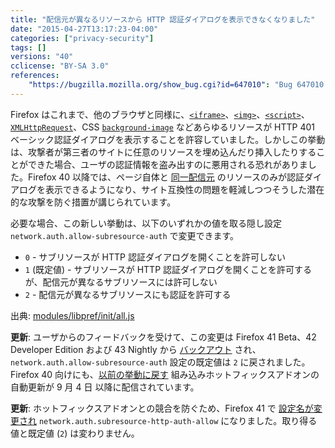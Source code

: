 ```yaml
---
title: "配信元が異なるリソースから HTTP 認証ダイアログを表示できなくなりました"
date: "2015-04-27T13:17:23-04:00"
categories: ["privacy-security"]
tags: []
versions: "40"
cclicense: "BY-SA 3.0"
references:
    "https://bugzilla.mozilla.org/show_bug.cgi?id=647010": "Bug 647010 - Only present HTTP authentication dialogs if it is the top-level document initiating the auth"
---
```

Firefox はこれまで、他のブラウザと同様に、[`<iframe>`](https://developer.mozilla.org/ja/docs/Web/HTML/Element/iframe)、[`<img>`](https://developer.mozilla.org/ja/docs/Web/HTML/Element/img)、[`<script>`](https://developer.mozilla.org/ja/docs/Web/HTML/Element/script)、[`XMLHttpRequest`](https://developer.mozilla.org/ja/docs/Web/API/XMLHttpRequest)、CSS [`background-image`](https://developer.mozilla.org/ja/docs/Web/CSS/background-image) などあらゆるリソースが HTTP 401 ベーシック認証ダイアログを表示することを許容していました。しかしこの挙動は、攻撃者が第三者のサイトに任意のリソースを埋め込んだり挿入したりすることができた場合、ユーザの認証情報を盗み出すのに悪用される恐れがありました。Firefox 40 以降では、ページ自体と [同一配信元](https://developer.mozilla.org/ja/docs/Web/Security/Same-origin_policy) のリソースのみが認証ダイアログを表示できるようになり、サイト互換性の問題を軽減しつつそうした潜在的な攻撃を防ぐ措置が講じられています。

必要な場合、この新しい挙動は、以下のいずれかの値を取る隠し設定 `network.auth.allow-subresource-auth` で変更できます。

* `0` - サブリソースが HTTP 認証ダイアログを開くことを許可しない
* `1` (既定値) - サブリソースが HTTP 認証ダイアログを開くことを許可するが、配信元が異なるサブリソースには許可しない
* `2` - 配信元が異なるサブリソースにも認証を許可する

出典: [modules/libpref/init/all.js](https://dxr.mozilla.org/mozilla-central/source/modules/libpref/init/all.js)

**更新**: ユーザからのフィードバックを受けて、この変更は  Firefox 41 Beta、42 Developer Edition および 43 Nightly から [バックアウト](https://bugzilla.mozilla.org/show_bug.cgi?id=1197944) され、`network.auth.allow-subresource-auth` 設定の既定値は `2` に戻されました。Firefox 40 向けにも、[以前の挙動に戻す](https://bugzilla.mozilla.org/show_bug.cgi?id=1201065) 組み込みホットフィックスアドオンの自動更新が <time datetime="2015-09-04">9 月 4 日</time> 以降に配信されています。

**更新**: ホットフィックスアドオンとの競合を防ぐため、Firefox 41 で [設定名が変更され](https://bugzilla.mozilla.org/show_bug.cgi?id=1202421) `network.auth.subresource-http-auth-allow` になりました。取り得る値と既定値 (`2`) は変わりません。
